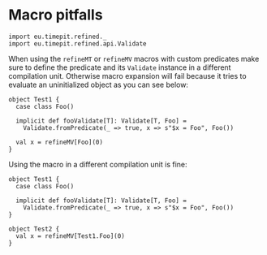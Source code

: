 # Macro pitfalls

```tut:silent
import eu.timepit.refined._
import eu.timepit.refined.api.Validate
```

When using the `refineMT` or `refineMV` macros with custom predicates
make sure to define the predicate and its `Validate` instance in a
different compilation unit. Otherwise macro expansion will fail because
it tries to evaluate an uninitialized object as you can see below:

```tut:fail
object Test1 {
  case class Foo()

  implicit def fooValidate[T]: Validate[T, Foo] =
    Validate.fromPredicate(_ => true, x => s"$x = Foo", Foo())

  val x = refineMV[Foo](0)
}
```

Using the macro in a different compilation unit is fine:

```tut
object Test1 {
  case class Foo()

  implicit def fooValidate[T]: Validate[T, Foo] =
    Validate.fromPredicate(_ => true, x => s"$x = Foo", Foo())
}

object Test2 {
  val x = refineMV[Test1.Foo](0)
}
```
